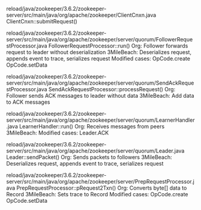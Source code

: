 reload/java/zookeeper/3.6.2/zookeeper-server/src/main/java/org/apache/zookeeper/ClientCnxn.java
    ClientCnxn::submitRequest()

reload/java/zookeeper/3.6.2/zookeeper-server/src/main/java/org/apache/zookeeper/server/quorum/FollowerRequestProcessor.java
    FollowerRequestProcessor::run()
        Org:
            Follower forwards request to leader without deserialization
        3MileBeach:
            Deserializes request, appends event to trace, serializes request
            Modified cases:
                OpCode.create
                OpCode.setData

reload/java/zookeeper/3.6.2/zookeeper-server/src/main/java/org/apache/zookeeper/server/quorum/SendAckRequestProcessor.java
    SendAckRequestProcessor::processRequest()
        Org:
            Follower sends ACK messages to leader without data
        3MileBeach:
            Add data to ACK messages

reload/java/zookeeper/3.6.2/zookeeper-server/src/main/java/org/apache/zookeeper/server/quorum/LearnerHandler.java
    LearnerHandler::run()
        Org:
            Receives messages from peers
        3MileBeach:
            Modified cases: Leader.ACK

reload/java/zookeeper/3.6.2/zookeeper-server/src/main/java/org/apache/zookeeper/server/quorum/Leader.java
    Leader::sendPacket()
        Org:
            Sends packets to followers
        3MileBeach:
            Deserializes request, appends event to trace, serializes request

reload/java/zookeeper/3.6.2/zookeeper-server/src/main/java/org/apache/zookeeper/server/PrepRequestProcessor.java
    PrepRequestProcessor::pRequest2Txn()
        Org:
            Converts byte[] data to Record
        3MileBeach:
            Sets trace to Record
            Modified cases:
                OpCode.create
                OpCode.setData
